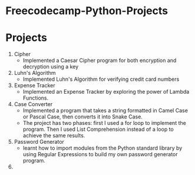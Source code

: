 # Freecodecamp-Python-Projects

# Projects

1. Cipher
   - Implemented a Caesar Cipher program for both encryption and decryption using a key
2. Luhn's Algorithm
   - Implemented Luhn's Algorithm for verifying credit card numbers
3. Expense Tracker
   - Implemented an Expense Tracker by exploring the power of Lambda Functions.
4. Case Converter
   - Implemented a program that takes a string formatted in Camel Case or Pascal Case, then converts it into Snake Case.
   - The project has two phases: first I used a for loop to implement
     the program. Then I used List Comprehension instead of a loop to
     achieve the same results.
5. Password Generator
   - learnt how to import modules from the Python standard library by using Regular Expressions to build my own password generator program.
6.
